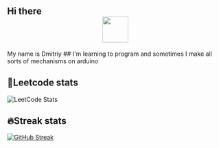 
## Hi there <div id="header" align="center"><img src="https://media2.giphy.com/media/w1OBpBd7kJqHrJnJ13/giphy.gif?cid=ecf05e47mg8sz6uoaf5hwp1amc0ct78law7evdjqd46u8c7p&ep=v1_stickers_search&rid=giphy.gif&ct=s" width="60"/></div>
My name is Dmitriy ##
I'm learning to program and sometimes I make all sorts of mechanisms on arduino

## 🧐Leetcode stats
![LeetCode Stats](https://leetcode.card.workers.dev/Phaser2028?theme=dark&font=baloo&extension=null)

## 🔥Streak stats
[![GitHub Streak](http://github-readme-streak-stats.herokuapp.com?user=Phaser2028&theme=dark)](https://git.io/streak-stats) 

